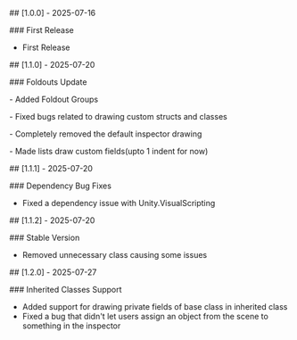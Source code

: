 \## \[1.0.0] - 2025-07-16

\### First Release

* First Release



\## \[1.1.0] - 2025-07-20

\### Foldouts Update

\- Added Foldout Groups

\- Fixed bugs related to drawing custom structs and classes

\- Completely removed the default inspector drawing

\- Made lists draw custom fields(upto 1 indent for now)



\## \[1.1.1] - 2025-07-20

\### Dependency Bug Fixes

* Fixed a dependency issue with Unity.VisualScripting



\## \[1.1.2] - 2025-07-20

\### Stable Version

* Removed unnecessary class causing some issues



\## \[1.2.0] - 2025-07-27

\### Inherited Classes Support

* Added support for drawing private fields of base class in inherited class
* Fixed a bug that didn't let users assign an object from the scene to something in the inspector
